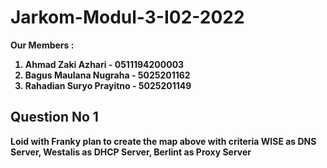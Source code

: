 # Jarkom-Modul-3-I02-2022

<strong> Our Members :
1. Ahmad Zaki Azhari - 0511194200003
2. Bagus Maulana Nugraha - 5025201162
3. Rahadian Suryo Prayitno - 5025201149
  
## Question No 1 
Loid with Franky plan to create the map above with criteria WISE as DNS Server, Westalis as DHCP Server, Berlint as Proxy Server
